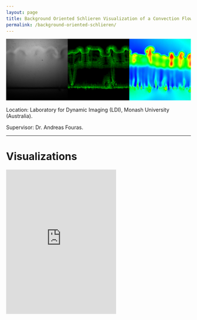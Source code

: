 ```yaml
---
layout: page
title: Background Oriented Schlieren Visualization of a Convection Flow
permalink: /background-oriented-schlieren/
---
```


<img class="header-image" src="/img/bos.png">

Location: Laboratory for Dynamic Imaging (LDI), Monash University (Australia).

Supervisor: Dr. Andreas Fouras.

<hr>

<h1> Visualizations </h1>

<iframe class="animation" src="https://www.youtube.com/embed/GV2kor9R7QE?rel=0&amp;controls=0&amp;showinfo=0" height="394" frameborder="0"></iframe>